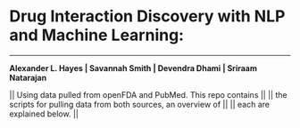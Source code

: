 # Drug Interaction Discovery with NLP and Machine Learning:
---
__Alexander L. Hayes | Savannah Smith | Devendra Dhami | Sriraam Natarajan__

||  Using data pulled from openFDA and PubMed.  This repo contains  ||
||  the scripts for pulling data from both sources, an overview of  ||
||  each are explained below.                                       ||

